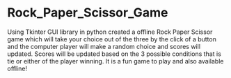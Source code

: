 # Rock_Paper_Scissor_Game
Using Tkinter GUI library in python created a offline Rock Paper Scissor game which will take your choice out of the three by the click of a button and the computer player will make a random choice and scores will updated. Scores will be updated based on the 3 possible conditions that is tie or either of the player winning. It is a fun game to play and also available offline!
